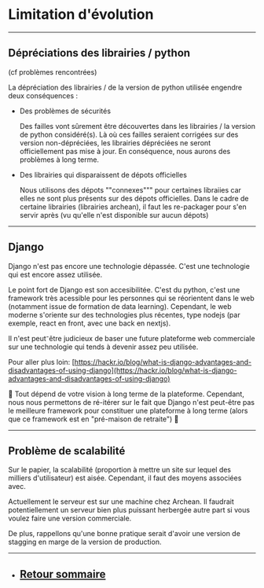 # Limitation d'évolution

---

## **Dépréciations des librairies / python**

(cf problèmes rencontrées)

La dépréciation des librairies / de la version de python utilisée engendre deux conséquences :

+  Des problèmes de sécurités

    Des failles vont sûrement être découvertes dans les librairies / la version de python considéré(s). Là où ces failles seraient corrigées sur des version non-dépréciées, les librairies dépréciées ne seront officiellement pas mise à jour. En conséquence, nous aurons des problèmes à long terme.

+  Des librairies qui disparaissent de dépots officielles

    Nous utilisons des dépots ""connexes""" pour certaines libraiies car elles ne sont plus présents sur des dépots officielles.
    Dans le cadre de certaine librairies (librairies archean), il faut les re-packager pour s'en servir après (vu qu'elle n'est disponible sur aucun dépots)


---

## **Django**

Django n'est pas encore une technologie dépassée. C'est une technologie qui est encore assez utilisée.

Le point fort de Django est son accesibilitée. C'est du python, c'est une framework très acessible pour les personnes qui se réorientent dans le web (notamment issue de formation de data learning). Cependant, le web moderne s'oriente sur des technologies plus récentes, type nodejs (par exemple, react en front, avec une back en nextjs). 

Il n'est peut⁻être judicieux de baser une future plateforme web commerciale sur une technologie qui tends à devenir assez peu utilisée.

Pour aller plus loin: [https://hackr.io/blog/what-is-django-advantages-and-disadvantages-of-using-django](https://hackr.io/blog/what-is-django-advantages-and-disadvantages-of-using-django)

🔴 Tout dépend de votre vision à long terme de la plateforme. Cependant, nous nous permettons de ré-itérer sur le fait que Django n'est peut-être pas le meilleure framework pour constituer une plateforme à long terme (alors que ce framework est en "pré-maison de retraite") 🔴


---

## **Problème de scalabilité**

Sur le papier, la scalabilité (proportion à mettre un site sur lequel des milliers d'utilisateur) est aisée. Cependant, il faut des moyens associées avec. 

Actuellement le serveur est sur une machine chez Archean. Il faudrait potentiellement un serveur bien plus puissant herbergée autre part si vous voulez faire une version commerciale.

De plus, rappellons qu'une bonne pratique serait d'avoir une version de stagging en marge de la version de production.



---

+ ## [Retour sommaire](../README.md)